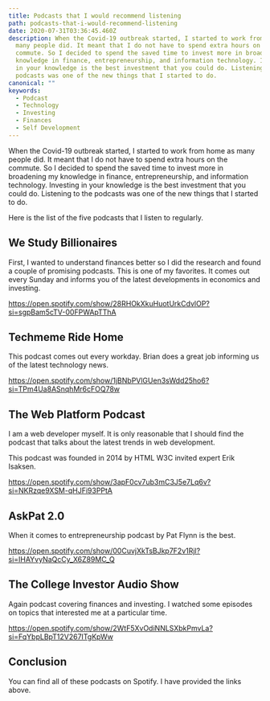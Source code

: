 ```yaml
---
title: Podcasts that I would recommend listening
path: podcasts-that-i-would-recommend-listening
date: 2020-07-31T03:36:45.460Z
description: When the Covid-19 outbreak started, I started to work from home as
  many people did. It meant that I do not have to spend extra hours on the
  commute. So I decided to spend the saved time to invest more in broadening my
  knowledge in finance, entrepreneurship, and information technology. Investing
  in your knowledge is the best investment that you could do. Listening to the
  podcasts was one of the new things that I started to do.
canonical: ""
keywords:
  - Podcast
  - Technology
  - Investing
  - Finances
  - Self Development
---
```

When the Covid-19 outbreak started, I started to work from home as many people did. It meant that I do not have to spend extra hours on the commute. So I decided to spend the saved time to invest more in broadening my knowledge in finance, entrepreneurship, and information technology. Investing in your knowledge is the best investment that you could do. Listening to the podcasts was one of the new things that I started to do.

Here is the list of the five podcasts that I listen to regularly. 

## We Study Billionaires

First, I wanted to understand finances better so I did the research and found a couple of promising podcasts. This is one of my favorites. It comes out every Sunday and informs you of the latest developments in economics and investing.

https://open.spotify.com/show/28RHOkXkuHuotUrkCdvlOP?si=sgpBam5cTV-00FPWApTThA

## Techmeme Ride Home

This podcast comes out every workday. Brian does a great job informing us of the latest technology news.

https://open.spotify.com/show/1jBNbPVlGUen3sWdd25ho6?si=TPm4Ua8ASnqhMr6cFOQ78w

## The Web Platform Podcast

I am a web developer myself. It is only reasonable that I should find the podcast that talks about the latest trends in web development.

This podcast was founded in 2014 by HTML W3C invited expert Erik Isaksen.

https://open.spotify.com/show/3apF0cv7ub3mC3J5e7Lq6v?si=NKRzqe9XSM-qHJFi93PPtA

## AskPat 2.0

When it comes to entrepreneurship podcast by Pat Flynn is the best.

https://open.spotify.com/show/00CuvjXkTsBJkp7F2v1Rjl?si=IHAYvyNaQcCy_X6Z89MC_Q

## The College Investor Audio Show

Again podcast covering finances and investing. I watched some episodes on topics that interested me at a particular time.

https://open.spotify.com/show/2WtF5XvOdiNNLSXbkPmvLa?si=FqYbpLBpT12V267ITgKpWw

## Conclusion

You can find all of these podcasts on Spotify. I have provided the links above.